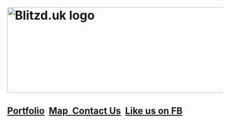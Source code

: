 <html>
<body>
<article> </article>
<h1><img style="width: 1024px; height: 200px;" alt="Blitzd.uk logo"
src="http://i64.tinypic.com/2gsjz0p.jpg"></h1>
<div>
<h2><a href="https://blitzduk.tumblr.com/">Portfolio</a>&nbsp; <a
href="https://www.google.com/maps/d/viewer?mid=1TM4wgZR8o2BOMg4C2Ht3ayOMYIs&amp;ll=53.47656600234123%2C-2.24911924768071&amp;z=16">Map&nbsp;
</a><a href="http://m.me/blitzdmedia">Contact Us</a>&nbsp; <a
href="http://fb.me/blitzdmedia">Like us on FB</a><br>
</h2>
</body>
</html>
